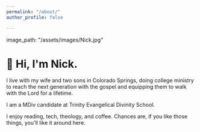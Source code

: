 ```yaml
---
permalink: "/about/"
author_profile: false

---
```

image_path: "/assets/images/Nick.jpg"

# 👋 Hi, I'm Nick.

I live with my wife and two sons in Colorado Springs, doing college ministry to reach the next generation with the gospel and equipping them to walk with the Lord for a lifetime.

I am a MDiv candidate at Trinity Evangelical Divinity School.

I enjoy reading, tech, theology, and coffee. Chances are, if you like those things, you'll like it around here.
